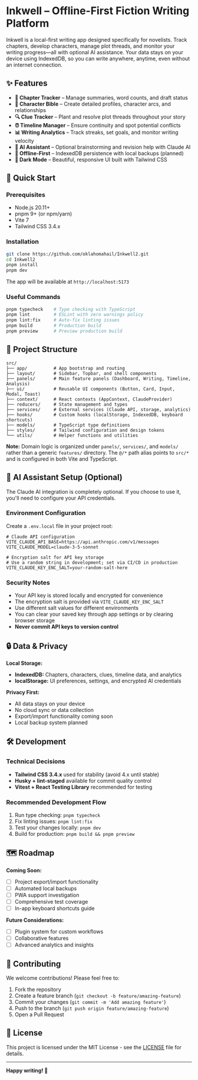 # Inkwell – Offline-First Fiction Writing Platform

Inkwell is a local-first writing app designed specifically for novelists. Track chapters, develop characters, manage plot threads, and monitor your writing progress—all with optional AI assistance. Your data stays on your device using IndexedDB, so you can write anywhere, anytime, even without an internet connection.

## ✨ Features

- **📖 Chapter Tracker** – Manage summaries, word counts, and draft status
- **👥 Character Bible** – Create detailed profiles, character arcs, and relationships
- **🔍 Clue Tracker** – Plant and resolve plot threads throughout your story
- **⏰ Timeline Manager** – Ensure continuity and spot potential conflicts
- **📊 Writing Analytics** – Track streaks, set goals, and monitor writing velocity
- **🤖 AI Assistant** – Optional brainstorming and revision help with Claude AI
- **💾 Offline-First** – IndexedDB persistence with local backups (planned)
- **🌙 Dark Mode** – Beautiful, responsive UI built with Tailwind CSS

## 🚀 Quick Start

### Prerequisites

- Node.js 20.11+
- pnpm 9+ (or npm/yarn)
- Vite 7
- Tailwind CSS 3.4.x

### Installation

```bash
git clone https://github.com/oklahomahail/Inkwell2.git
cd Inkwell2
pnpm install
pnpm dev
```

The app will be available at `http://localhost:5173`

### Useful Commands

```bash
pnpm typecheck    # Type checking with TypeScript
pnpm lint         # ESLint with zero warnings policy
pnpm lint:fix     # Auto-fix linting issues
pnpm build        # Production build
pnpm preview      # Preview production build
```

## 📁 Project Structure

```
src/
├── app/          # App bootstrap and routing
├── layout/       # Sidebar, Topbar, and shell components
├── panels/       # Main feature panels (Dashboard, Writing, Timeline, Analysis)
├── ui/           # Reusable UI components (Button, Card, Input, Modal, Toast)
├── context/      # React contexts (AppContext, ClaudeProvider)
├── reducers/     # State management and types
├── services/     # External services (Claude API, storage, analytics)
├── hooks/        # Custom hooks (localStorage, IndexedDB, keyboard shortcuts)
├── models/       # TypeScript type definitions
├── styles/       # Tailwind configuration and design tokens
└── utils/        # Helper functions and utilities
```

**Note:** Domain logic is organized under `panels/`, `services/`, and `models/` rather than a generic `features/` directory. The `@/*` path alias points to `src/*` and is configured in both Vite and TypeScript.

## 🤖 AI Assistant Setup (Optional)

The Claude AI integration is completely optional. If you choose to use it, you'll need to configure your API credentials.

### Environment Configuration

Create a `.env.local` file in your project root:

```env
# Claude API configuration
VITE_CLAUDE_API_BASE=https://api.anthropic.com/v1/messages
VITE_CLAUDE_MODEL=claude-3-5-sonnet

# Encryption salt for API key storage
# Use a random string in development; set via CI/CD in production
VITE_CLAUDE_KEY_ENC_SALT=your-random-salt-here
```

### Security Notes

- Your API key is stored locally and encrypted for convenience
- The encryption salt is provided via `VITE_CLAUDE_KEY_ENC_SALT`
- Use different salt values for different environments
- You can clear your saved key through app settings or by clearing browser storage
- **Never commit API keys to version control**

## 🔒 Data & Privacy

**Local Storage:**
- **IndexedDB:** Chapters, characters, clues, timeline data, and analytics
- **localStorage:** UI preferences, settings, and encrypted AI credentials

**Privacy First:**
- All data stays on your device
- No cloud sync or data collection
- Export/import functionality coming soon
- Local backup system planned

## 🛠️ Development

### Technical Decisions

- **Tailwind CSS 3.4.x** used for stability (avoid 4.x until stable)
- **Husky + lint-staged** available for commit quality control
- **Vitest + React Testing Library** recommended for testing

### Recommended Development Flow

1. Run type checking: `pnpm typecheck`
2. Fix linting issues: `pnpm lint:fix`
3. Test your changes locally: `pnpm dev`
4. Build for production: `pnpm build && pnpm preview`

## 🗺️ Roadmap

**Coming Soon:**
- [ ] Project export/import functionality
- [ ] Automated local backups
- [ ] PWA support investigation
- [ ] Comprehensive test coverage
- [ ] In-app keyboard shortcuts guide

**Future Considerations:**
- [ ] Plugin system for custom workflows
- [ ] Collaborative features
- [ ] Advanced analytics and insights

## 🤝 Contributing

We welcome contributions! Please feel free to:

1. Fork the repository
2. Create a feature branch (`git checkout -b feature/amazing-feature`)
3. Commit your changes (`git commit -m 'Add amazing feature'`)
4. Push to the branch (`git push origin feature/amazing-feature`)
5. Open a Pull Request

## 📄 License

This project is licensed under the MIT License - see the [LICENSE](LICENSE) file for details.

---

**Happy writing! 📝**
